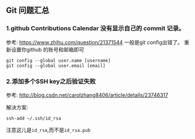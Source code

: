 ## Git 问题汇总

### 1.github Contributions Calendar 没有显示自己的 commit 记录。
参考: <https://www.zhihu.com/question/21371544>
一般是git config出错了。
重新设置你github 的账号和邮箱即可

	git config --global user.name [username]
	git config --global user.email [email]

### 2.添加多个SSH key之后验证失败 
参考: <http://blog.csdn.net/carolzhang8406/article/details/23746317>

解决方案:

	ssh-add ~/.ssh/id_rsa

注意这儿是`id_rsa`,而不是`id_rsa.pub`

